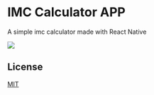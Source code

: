 # IMC Calculator APP

A simple imc calculator made with React Native

<img src=".git/test.git">


## License
[MIT](https://choosealicense.com/licenses/mit/)
